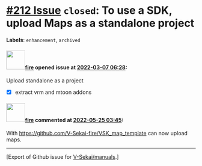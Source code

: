 # [\#212 Issue](https://github.com/V-Sekai/manuals/issues/212) `closed`: To use a SDK, upload Maps as a standalone project
**Labels**: `enhancement`, `archived`


#### <img src="https://avatars.githubusercontent.com/u/32321?u=c2e06a3d2b49a467aa907e54aa259516440267cc&v=4" width="50">[fire](https://github.com/fire) opened issue at [2022-03-07 06:28](https://github.com/V-Sekai/manuals/issues/212):

Upload standalone as a project

- [x] extract vrm and mtoon addons

#### <img src="https://avatars.githubusercontent.com/u/32321?u=c2e06a3d2b49a467aa907e54aa259516440267cc&v=4" width="50">[fire](https://github.com/fire) commented at [2022-05-25 03:45](https://github.com/V-Sekai/manuals/issues/212#issuecomment-1136692850):

With https://github.com/V-Sekai-fire/VSK_map_template can now upload maps.


-------------------------------------------------------------------------------



[Export of Github issue for [V-Sekai/manuals](https://github.com/V-Sekai/manuals).]
